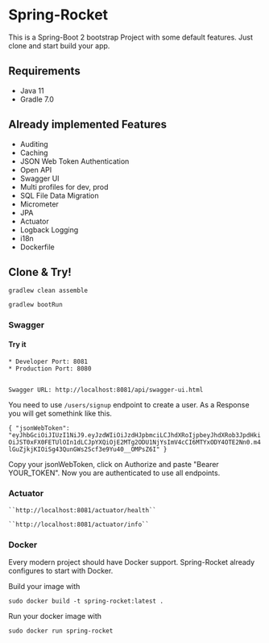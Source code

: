 # Spring-Rocket

This is a Spring-Boot 2 bootstrap Project with some default features. Just clone and start build your app.

## Requirements ##
* Java 11
* Gradle 7.0

## Already implemented Features ##

* Auditing
* Caching
* JSON Web Token Authentication
* Open API 
* Swagger UI
* Multi profiles for dev, prod
* SQL File Data Migration
* Micrometer
* JPA
* Actuator
* Logback Logging
* i18n
* Dockerfile

## Clone & Try! ##

```gradlew clean assemble```

```gradlew bootRun```

### Swagger ###


#### Try it ####
    * Developer Port: 8081
    * Production Port: 8080


    Swagger URL: http://localhost:8081/api/swagger-ui.html
You need to use ``/users/signup`` endpoint to create a user.
As a Response you will get somethink like this.

``{
"jsonWebToken": "eyJhbGciOiJIUzI1NiJ9.eyJzdWIiOiJzdHJpbmciLCJhdXRoIjpbeyJhdXRob3JpdHkiOiJST0xFX0FETUlOIn1dLCJpYXQiOjE2MTg2ODU1NjYsImV4cCI6MTYxODY4OTE2Nn0.m4lGuZjkjKIOiSg43QunGWs2Scf3e9Yu40__OMPsZ6I"
}``

Copy your jsonWebToken, click on Authorize and paste "Bearer YOUR_TOKEN". Now you are authenticated to use all endpoints.

### Actuator

    ``http://localhost:8081/actuator/health``

    ``http://localhost:8081/actuator/info``

### Docker
Every modern project should have Docker support. Spring-Rocket already configures to start with Docker.

Build your image with

    sudo docker build -t spring-rocket:latest .

Run your docker image with

    sudo docker run spring-rocket
